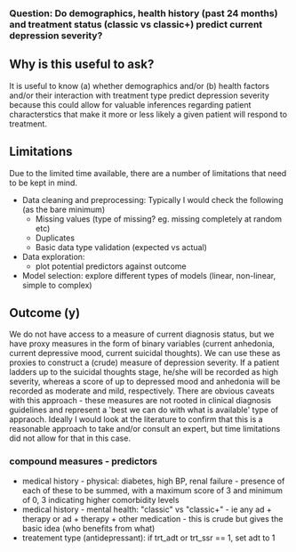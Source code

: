 ### Question: Do demographics, health history (past 24 months) and treatment status (classic vs classic+) predict current depression severity?

## Why is this useful to ask?
It is useful to know (a) whether demographics and/or (b) health factors and/or their interaction with treatment type predict depression severity because this could allow for valuable inferences regarding patient characterstics that make it more or less likely a given patient will respond to treatment.

## Limitations
Due to the limited time available, there are a number of limitations that need to be kept in mind.
- Data cleaning and preprocessing: Typically I would check the following (as the bare minimum)
    - Missing values (type of missing? eg. missing completely at random etc)
    - Duplicates
    - Basic data type validation (expected vs actual)
- Data exploration:
    - plot potential predictors against outcome
- Model selection: explore different types of models (linear, non-linear, simple to complex)

## Outcome (y)
We do not have access to a measure of current diagnosis status, but we have proxy measures in the form of binary variables (current anhedonia, current depressive mood, current suicidal thoughts).
We can use these as proxies to construct a (crude) measure of depression severity. If a patient ladders up to the suicidal thoughts stage, he/she will be recorded as high severity, whereas a score of up to depressed mood and anhedonia will be recorded as moderate and mild, respectively. There are obvious caveats with this approach - these measures are not rooted in clinical diagnosis guidelines and represent a 'best we can do with what is available' type of appraoch. Ideally I would look at the literature to confirm that this is a reasonable approach to take and/or consult an expert, but time limitations did not allow for that in this case.

### compound measures - predictors
- medical history - physical: diabetes, high BP, renal failure - presence of each of these to be summed, with a maximum score of 3 and minimum of 0, 3 indicating higher comorbidity levels
- medical history - mental health: "classic" vs "classic+" - ie any ad + therapy or ad + therapy + other medication - this is crude but gives the basic idea (who benefits from what)
- treatement type (antidepressant): if trt_adt or trt_ssr == 1, set adt to 1